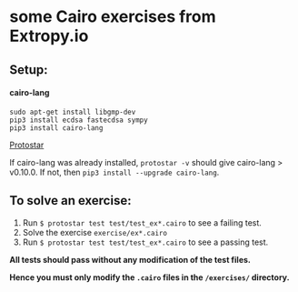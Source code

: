 # some Cairo exercises from Extropy.io

## Setup:

#### cairo-lang
```
sudo apt-get install libgmp-dev
pip3 install ecdsa fastecdsa sympy
pip3 install cairo-lang
```

[Protostar](https://docs.swmansion.com/protostar/docs/tutorials/installation)

If cairo-lang was already installed,
`protostar -v`
should give cairo-lang > v0.10.0. If not, then `pip3 install --upgrade cairo-lang`.

## To solve an exercise:

1. Run `$ protostar test test/test_ex*.cairo` to see a failing test.
2. Solve the exercise `exercise/ex*.cairo`
3. Run `$ protostar test test/test_ex*.cairo` to see a passing test.

**All tests should pass without any modification of the test files.**

**Hence you must only modify the `.cairo` files in the `/exercises/` directory.**
 
